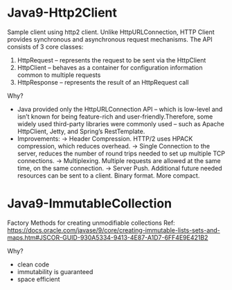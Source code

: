 # Java9-Http2Client
Sample client using http2 client.
Unlike HttpURLConnection, HTTP Client provides synchronous and asynchronous request mechanisms.
The API consists of 3 core classes:
1. HttpRequest – represents the request to be sent via the HttpClient
2. HttpClient – behaves as a container for configuration information common to multiple requests
3. HttpResponse – represents the result of an HttpRequest call

Why?
- Java provided only the HttpURLConnection API – which is low-level and isn’t known for being feature-rich and user-friendly.Therefore, some widely used third-party libraries were commonly used – such as Apache HttpClient, Jetty, and Spring’s RestTemplate.
- Improvements:
    	-> Header Compression. HTTP/2 uses HPACK compression, which reduces overhead.
	-> Single Connection to the server, reduces the number of round trips needed to set up multiple TCP connections.
	-> Multiplexing. Multiple requests are allowed at the same time, on the same connection.
	-> Server Push. Additional future needed resources can be sent to a client.
	Binary format. More compact.


# Java9-ImmutableCollection
Factory Methods for creating unmodifiable collections
Ref: https://docs.oracle.com/javase/9/core/creating-immutable-lists-sets-and-maps.htm#JSCOR-GUID-930A5334-9413-4E87-A1D7-6FF4E9E421B2

Why?
- clean code
- immutability is guaranteed
- space efficient
